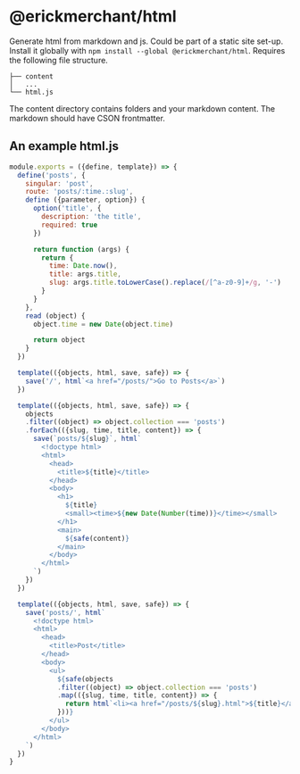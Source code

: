# @erickmerchant/html

Generate html from markdown and js. Could be part of a static site set-up. Install it globally with `npm install --global @erickmerchant/html`. Requires the following file structure.

```
├── content
│   ...
└── html.js
```

The content directory contains folders and your markdown content. The markdown should have CSON frontmatter.

## An example html.js

``` javascript
module.exports = ({define, template}) => {
  define('posts', {
    singular: 'post',
    route: 'posts/:time.:slug',
    define ({parameter, option}) {
      option('title', {
        description: 'the title',
        required: true
      })

      return function (args) {
        return {
          time: Date.now(),
          title: args.title,
          slug: args.title.toLowerCase().replace(/[^a-z0-9]+/g, '-')
        }
      }
    },
    read (object) {
      object.time = new Date(object.time)

      return object
    }
  })

  template(({objects, html, save, safe}) => {
    save('/', html`<a href="/posts/">Go to Posts</a>`)
  })

  template(({objects, html, save, safe}) => {
    objects
    .filter((object) => object.collection === 'posts')
    .forEach(({slug, time, title, content}) => {
      save(`posts/${slug}`, html`
        <!doctype html>
        <html>
          <head>
            <title>${title}</title>
          </head>
          <body>
            <h1>
              ${title}
              <small><time>${new Date(Number(time))}</time></small>
            </h1>
            <main>
              ${safe(content)}
            </main>
          </body>
        </html>
      `)
    })
  })

  template(({objects, html, save, safe}) => {
    save('posts/', html`
      <!doctype html>
      <html>
        <head>
          <title>Post</title>
        </head>
        <body>
          <ul>
            ${safe(objects
            .filter((object) => object.collection === 'posts')
            .map(({slug, time, title, content}) => {
              return html`<li><a href="/posts/${slug}.html">${title}</a></li>`
            }))}
          </ul>
        </body>
      </html>
    `)
  })
}
```
